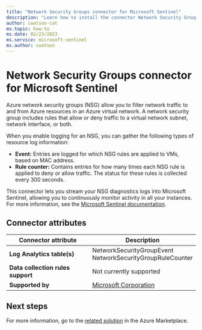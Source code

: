 ```yaml
---
title: "Network Security Groups connector for Microsoft Sentinel"
description: "Learn how to install the connector Network Security Groups to connect your data source to Microsoft Sentinel."
author: cwatson-cat
ms.topic: how-to
ms.date: 02/23/2023
ms.service: microsoft-sentinel
ms.author: cwatson
---
```


# Network Security Groups connector for Microsoft Sentinel

Azure network security groups (NSG) allow you to filter network traffic to and from Azure resources in an Azure virtual network. A network security group includes rules that allow or deny traffic to a virtual network subnet, network interface, or both.

When you enable logging for an NSG, you can gather the following types of resource log information:

- **Event:** Entries are logged for which NSG rules are applied to VMs, based on MAC address.
- **Rule counter:** Contains entries for how many times each NSG rule is applied to deny or allow traffic. The status for these rules is collected every 300 seconds.


This connector lets you stream your NSG diagnostics logs into Microsoft Sentinel, allowing you to continuously monitor activity in all your instances. For more information, see the [Microsoft Sentinel documentation](https://go.microsoft.com/fwlink/p/?linkid=2223718&wt.mc_id=sentinel_dataconnectordocs_content_cnl_csasci).

## Connector attributes

| Connector attribute | Description |
| --- | --- |
| **Log Analytics table(s)** | NetworkSecurityGroupEvent<br/> NetworkSecurityGroupRuleCounter<br/> |
| **Data collection rules support** | Not currently supported |
| **Supported by** | [Microsoft Corporation](https://support.microsoft.com) |


## Next steps

For more information, go to the [related solution](https://azuremarketplace.microsoft.com/en-us/marketplace/apps/azuresentinel.azure-sentinel-solution-networksecuritygroup?tab=Overview) in the Azure Marketplace.
